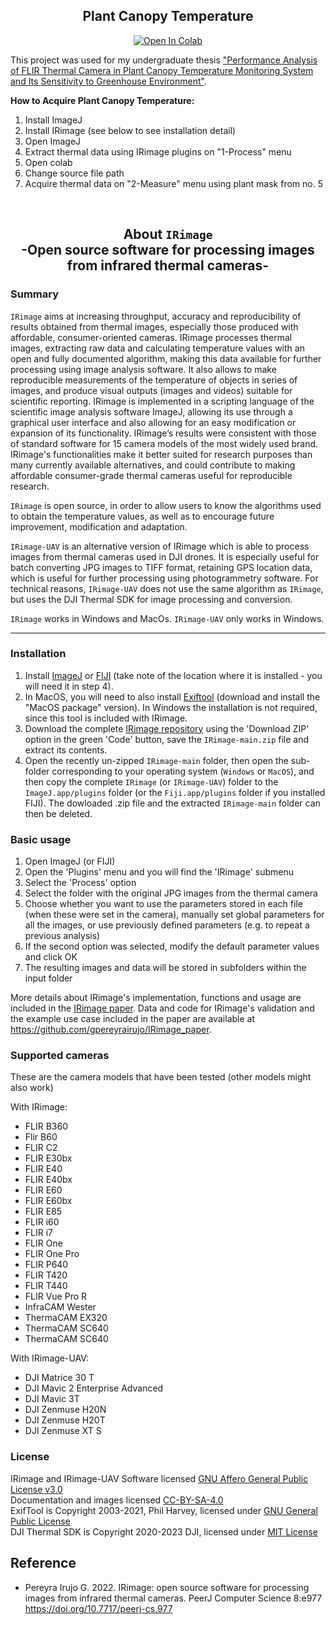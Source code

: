 ## <div align="center">Plant Canopy Temperature</div>

<div align="center">
    <a href="https://colab.research.google.com/github/chizukeiku/MangoYOLOv5/blob/master/MangoDetectionYOLOv5.ipynb"><img src="https://colab.research.google.com/assets/colab-badge.svg" alt="Open In Colab"></a>
  </div>

This project was used for my undergraduate thesis <a href="https://etd.repository.ugm.ac.id/penelitian/detail/226056">"Performance Analysis of FLIR Thermal Camera in Plant Canopy Temperature Monitoring System and Its Sensitivity to Greenhouse Environment"</a>. 

**How to Acquire Plant Canopy Temperature:**
<br>
1. Install ImageJ
2. Install IRimage (see below to see installation detail)
3. Open ImageJ
4. Extract thermal data using IRimage plugins on "1-Process" menu
5. Open colab 
6. Change source file path
7. Acquire thermal data on "2-Measure" menu using plant mask from no. 5
</div>
</br>

## <div align="center">About ``IRimage`` <br>-Open source software for processing images from infrared thermal cameras-</br></div>

### Summary

``IRimage`` aims at increasing throughput, accuracy and reproducibility of results obtained from thermal images, especially those produced with affordable, consumer-oriented cameras. IRimage processes thermal images, extracting raw data and calculating temperature values with an open and fully documented algorithm, making this data available for further processing using image analysis software. It also allows to make reproducible measurements of the temperature of objects in series of images, and produce visual outputs (images and videos) suitable for scientific reporting. IRimage is implemented in a scripting language of the scientific image analysis software ImageJ, allowing its use through a graphical user interface and also allowing for an easy modification or expansion of its functionality. IRimage’s results were consistent with those of standard software for 15 camera models of the most widely used brand. IRimage's functionalities make it better suited for research purposes than many currently available alternatives, and could contribute to making affordable consumer-grade thermal cameras useful for reproducible research.

``IRimage`` is open source, in order to allow users to know the algorithms used to obtain the temperature values, as well as to encourage future improvement, modification and adaptation.

``IRimage-UAV`` is an alternative version of IRimage which is able to process images from thermal cameras used in DJI drones. It is especially useful for batch converting JPG images to TIFF format, retaining GPS location data, which is useful for further processing using photogrammetry software. For technical reasons, ``IRimage-UAV`` does not use the same algorithm as ``IRimage``, but uses the DJI Thermal SDK for image processing and conversion.

``IRimage`` works in Windows and MacOs. ``IRimage-UAV`` only works in Windows.

---

### Installation

1. Install [ImageJ](https://imagej.nih.gov/ij/download.html) or [FIJI](https://imagej.net/Fiji/Downloads) (take note of the location where it is installed - you will need it in step 4).
2. In MacOS, you will need to also install [Exiftool](https://exiftool.org/) (download and install the "MacOS package" version). In Windows the installation is not required, since this tool is included with IRimage.
3. Download the complete [IRimage repository](https://github.com/gpereyrairujo/IRimage) using the 'Download ZIP' option in the green 'Code' button, save the ``IRimage-main.zip`` file and extract its contents.
3. Open the recently un-zipped ``IRimage-main`` folder, then open the sub-folder corresponding to your operating system (``Windows`` or ``MacOS``), and then copy the complete ``IRimage`` (or ``IRimage-UAV``) folder to the ``ImageJ.app/plugins`` folder (or the ``Fiji.app/plugins`` folder if you installed FIJI). The dowloaded .zip file and the extracted ``IRimage-main`` folder can then be deleted.

### Basic usage

1. Open ImageJ (or FIJI)
2. Open the 'Plugins' menu and you will find the 'IRimage' submenu
3. Select the 'Process' option
4. Select the folder with the original JPG images from the thermal camera
5. Choose whether you want to use the parameters stored in each file (when these were set in the camera), manually set global parameters for all the images, or use previously defined parameters (e.g. to repeat a previous analysis)
6. If the second option was selected, modify the default parameter values and click OK
7. The resulting images and data will be stored in subfolders within the input folder

More details about IRimage's implementation, functions and usage are included in the [IRimage paper](https://doi.org/10.7717/peerj-cs.977). Data and code for IRimage's validation and the example use case included in the paper are available at https://github.com/gpereyrairujo/IRimage_paper.

### Supported cameras

These are the camera models that have been tested (other models might also work)

With IRimage:
- FLIR B360
- Flir B60
- FLIR C2
- FLIR E30bx
- FLIR E40
- FLIR E40bx
- FLIR E60
- FLIR E60bx
- FLIR E85
- FLIR i60
- FLIR i7
- FLIR One
- FLIR One Pro
- FLIR P640
- FLIR T420
- FLIR T440
- FLIR Vue Pro R
- InfraCAM Wester
- ThermaCAM EX320
- ThermaCAM SC640
- ThermaCAM SC640

With IRimage-UAV: 
- DJI Matrice 30 T
- DJI Mavic 2 Enterprise Advanced
- DJI Mavic 3T
- DJI Zenmuse H20N
- DJI Zenmuse H20T
- DJI Zenmuse XT S

### License

IRimage and IRimage-UAV Software licensed [GNU Affero General Public License v3.0](https://github.com/gpereyrairujo/IRimage/blob/main/LICENSE)   
Documentation and images licensed [CC-BY-SA-4.0](https://creativecommons.org/licenses/by-sa/4.0/)   
ExifTool is Copyright 2003-2021, Phil Harvey, licensed under [GNU General Public License](https://dev.perl.org/licenses/gpl1.html)   
DJI Thermal SDK is Copyright 2020-2023 DJI, licensed under [MIT License](https://opensource.org/license/mit/)

## <div>Reference</div>
- Pereyra Irujo G. 2022. IRimage: open source software for processing images from infrared thermal cameras. PeerJ Computer Science 8:e977 https://doi.org/10.7717/peerj-cs.977
